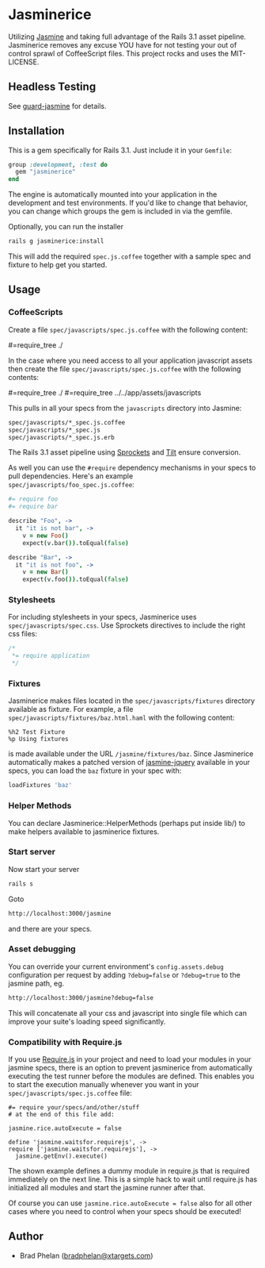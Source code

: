 Jasminerice
===========

Utilizing [Jasmine](http://pivotal.github.com/jasmine/) and taking full advantage
of the Rails 3.1 asset pipeline. Jasminerice removes any excuse YOU have for
not testing your out of control sprawl of CoffeeScript files.
This project rocks and uses the MIT-LICENSE.

Headless Testing
----------------

See [guard-jasmine](https://github.com/netzpirat/guard-jasmine) for details.

Installation
------------

This is a gem specifically for Rails 3.1. Just include it in
your `Gemfile`:

```ruby
group :development, :test do
  gem "jasminerice"
end
```

The engine is automatically mounted into your application in the development
and test environments. If you'd like to change that behavior, you can
change which groups the gem is included in via the gemfile.

Optionally, you can run the installer

```bash
rails g jasminerice:install
```

This will add the required `spec.js.coffee` together with a sample spec and
fixture to help get you started.

Usage
-----

### CoffeeScripts

Create a file `spec/javascripts/spec.js.coffee` with the following content:

  #=require_tree ./

In the case where you need access to all your application javascript assets then create the file `spec/javascripts/spec.js.coffee` with the following contents:

  #=require_tree ./
  #=require_tree ../../app/assets/javascripts

This pulls in all your specs from the `javascripts` directory into Jasmine:

```bash
spec/javascripts/*_spec.js.coffee
spec/javascripts/*_spec.js
spec/javascripts/*_spec.js.erb
```

The Rails 3.1 asset pipeline using [Sprockets](https://github.com/sstephenson/sprockets)
and [Tilt](https://github.com/rtomayko/tilt) ensure conversion.

As well you can use the `#require` dependency mechanisms in your specs to
pull dependencies. Here's an example `spec/javascripts/foo_spec.js.coffee`:

```coffeescript
#= require foo
#= require bar

describe "Foo", ->
  it "it is not bar", ->
    v = new Foo()
    expect(v.bar()).toEqual(false)

describe "Bar", ->
  it "it is not foo", ->
    v = new Bar()
    expect(v.foo()).toEqual(false)
```

### Stylesheets

For including stylesheets in your specs, Jasminerice uses `spec/javascripts/spec.css`.
Use Sprockets directives to include the right css files:

```css
/*
 *= require application
 */
```

### Fixtures

Jasminerice makes files located in the `spec/javascripts/fixtures` directory available
as fixture. For example, a file `spec/javascripts/fixtures/baz.html.haml` with the
following content:

```haml
%h2 Test Fixture
%p Using fixtures
```

is made available under the URL `/jasmine/fixtures/baz`. Since Jasminerice automatically
makes a patched version of [jasmine-jquery](https://github.com/velesin/jasmine-jquery)
available in your specs, you can load the `baz` fixture in your spec with:

```coffeescript
loadFixtures 'baz'
```

### Helper Methods
You can declare Jasminerice::HelperMethods (perhaps put inside lib/) to make helpers available to jasminerice fixtures.

### Start server

Now start your server

```bash
rails s
```

Goto

```bash
http://localhost:3000/jasmine
```

and there are your specs.

### Asset debugging

You can override your current environment's `config.assets.debug` configuration per request
by adding `?debug=false` or `?debug=true` to the jasmine path, eg.

```bash
http://localhost:3000/jasmine?debug=false
```

This will concatenate all your css and javascript into single file which can improve your
suite's loading speed significantly.

### Compatibility with Require.js

If you use [Require.js](http://requirejs.org/) in your project and need to load your
modules in your jasmine specs, there is an option to prevent jasminerice from automatically
executing the test runner before the modules are defined. This enables you to start the
execution manually whenever you want in your `spec/javascripts/spec.js.coffee` file:

    #= require your/specs/and/other/stuff
    # at the end of this file add:

    jasmine.rice.autoExecute = false

    define 'jasmine.waitsfor.requirejs', ->
    require ['jasmine.waitsfor.requirejs'], ->
      jasmine.getEnv().execute()

The shown example defines a dummy module in require.js that is required immediately on the next
line. This is a simple hack to wait until require.js has initialized all modules and start the
jasmine runner after that.

Of course you can use `jasmine.rice.autoExecute = false` also for all other cases where you need
to control when your specs should be executed!

Author
------

* Brad Phelan (bradphelan@xtargets.com)
